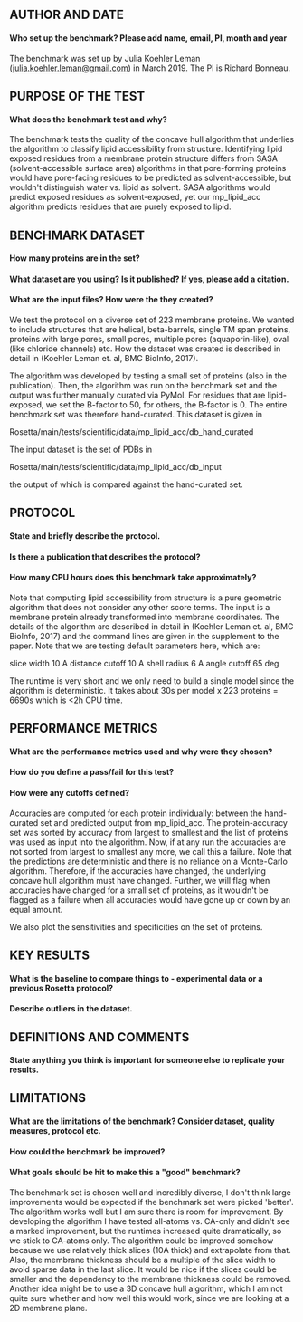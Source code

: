 ## AUTHOR AND DATE
#### Who set up the benchmark? Please add name, email, PI, month and year
The benchmark was set up by Julia Koehler Leman (julia.koehler.leman@gmail.com) in March 2019.
The PI is Richard Bonneau.

## PURPOSE OF THE TEST
#### What does the benchmark test and why?
The benchmark tests the quality of the concave hull algorithm that underlies the algorithm to classify lipid accessibility from structure. Identifying lipid exposed residues from a membrane protein structure differs from SASA (solvent-accessible surface area) algorithms in that pore-forming proteins would have pore-facing residues to be predicted as solvent-accessible, but wouldn't distinguish water vs. lipid as solvent. SASA algorithms would predict exposed residues as solvent-exposed, yet our mp_lipid_acc algorithm predicts residues that are purely exposed to lipid.

## BENCHMARK DATASET
#### How many proteins are in the set?
#### What dataset are you using? Is it published? If yes, please add a citation.
#### What are the input files? How were the they created?
We test the protocol on a diverse set of 223 membrane proteins. We wanted to include structures that are helical, beta-barrels, single TM span proteins, proteins with large pores, small pores, multiple pores (aquaporin-like), oval (like chloride channels) etc. How the dataset was created is described in detail in (Koehler Leman et. al, BMC BioInfo, 2017).

The algorithm was developed by testing a small set of proteins (also in the publication). Then, the algorithm was run on the benchmark set and the output was further manually curated via PyMol. For residues that are lipid-exposed, we set the B-factor to 50, for others, the B-factor is 0. The entire benchmark set was therefore hand-curated. This dataset is given in

Rosetta/main/tests/scientific/data/mp_lipid_acc/db_hand_curated

The input dataset is the set of PDBs in

Rosetta/main/tests/scientific/data/mp_lipid_acc/db_input

the output of which is compared against the hand-curated set.

## PROTOCOL
#### State and briefly describe the protocol.
#### Is there a publication that describes the protocol?
#### How many CPU hours does this benchmark take approximately?

Note that computing lipid accessibility from structure is a pure geometric algorithm that does not consider any other score terms. The input is a membrane protein already transformed into membrane coordinates. The details of the algorithm are described in detail in (Koehler Leman et. al, BMC BioInfo, 2017) and the command lines are given in the supplement to the paper. Note that we are testing default parameters here, which are:

slice width	10 A
distance cutoff	10 A
shell radius	6 A
angle cutoff	65 deg

The runtime is very short and we only need to build a single model since the algorithm is deterministic. It takes about 30s per model x 223 proteins = 6690s which is <2h CPU time.

## PERFORMANCE METRICS
#### What are the performance metrics used and why were they chosen?
#### How do you define a pass/fail for this test?
#### How were any cutoffs defined?
Accuracies are computed for each protein individually: between the hand-curated set and predicted output from mp_lipid_acc. The protein-accuracy set was sorted by accuracy from largest to smallest and the list of proteins was used as input into the algorithm. Now, if at any run the accuracies are not sorted from largest to smallest any more, we call this a failure. Note that the predictions are deterministic and there is no reliance on a Monte-Carlo algorithm. Therefore, if the accuracies have changed, the underlying concave hull algorithm must have changed. Further, we will flag when accuracies have changed for a small set of proteins, as it wouldn't be flagged as a failure when all accuracies would have gone up or down by an equal amount.

We also plot the sensitivities and specificities on the set of proteins.  

## KEY RESULTS
#### What is the baseline to compare things to - experimental data or a previous Rosetta protocol?
#### Describe outliers in the dataset.

## DEFINITIONS AND COMMENTS
#### State anything you think is important for someone else to replicate your results.

## LIMITATIONS
#### What are the limitations of the benchmark? Consider dataset, quality measures, protocol etc.
#### How could the benchmark be improved?
#### What goals should be hit to make this a "good" benchmark?
The benchmark set is chosen well and incredibly diverse, I don't think large improvements would be expected if the benchmark set were picked 'better'. The algorithm works well but I am sure there is room for improvement. By developing the algorithm I have tested all-atoms vs. CA-only and didn't see a marked improvement, but the runtimes increased quite dramatically, so we stick to CA-atoms only. The algorithm could be improved somehow because we use relatively thick slices (10A thick) and extrapolate from that. Also, the membrane thickness should be a multiple of the slice width to avoid sparse data in the last slice. It would be nice if the slices could be smaller and the dependency to the membrane thickness could be removed. Another idea might be to use a 3D concave hull algorithm, which I am not quite sure whether and how well this would work, since we are looking at a 2D membrane plane.
